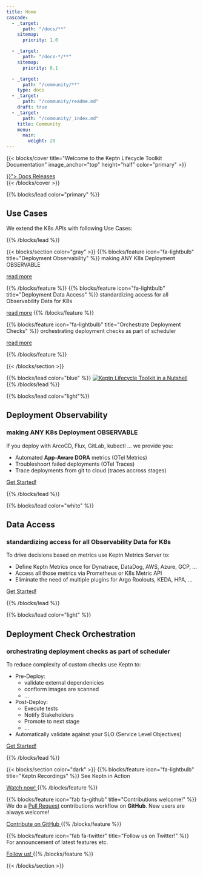 ```yaml
---
title: Home
cascade:
  - _target:
      path: "/docs/**"
    sitemap:
      priority: 1.0

  - _target:
      path: "/docs-*/**"
    sitemap:
      priority: 0.1

  - _target:
      path: "/community/**"
    type: docs
  - _target:
      path: "/community/readme.md"
    draft: true
  - _target:
      path: "/community/_index.md"
    title: Community
    menu:
      main:
        weight: 20
---
```


<!-- markdownlint-disable no-inline-html -->
<!-- markdownlint-disable-next-line line-length -->
{{< blocks/cover title="Welcome to the Keptn Lifecycle Toolkit Documentation" image_anchor="top" height="half" color="primary" >}}
<div class="mx-auto">
 <a class="btn btn-lg -bg-green mr-3 mb-4" href="{{< relref "/docs" >}}">
  Docs <i class="fas fa-arrow-alt-circle-right ml-2"></i>
 </a>
    <a class="btn btn-lg btn-secondary mr-3 mb-4" href="https://github.com/keptn/lifecycle-toolkit/releases">
  Releases <i class="fab fa-github ml-2 "></i>
 </a>
</div>
{{< /blocks/cover >}}
<!-- markdownlint-enable no-inline-html -->

{{% blocks/lead color="primary" %}}

## Use Cases

We extend the K8s APIs with following Use Cases:

{{% /blocks/lead %}}

{{< blocks/section color="gray" >}}
{{% blocks/feature icon="fa-lightbulb" title="Deployment Observability" %}}
making ANY K8s Deployment OBSERVABLE

[read more](#deployment-observability)

{{% /blocks/feature %}}
{{% blocks/feature icon="fa-lightbulb" title="Deployment Data Access" %}}
standardizing access for all Observability Data for K8s

[read more](#data-access)
{{% /blocks/feature %}}

{{% blocks/feature icon="fa-lightbulb" title="Orchestrate Deployment Checks" %}}
orchestrating deployment checks as part of scheduler

[read more](#deployment-check-orchestration)

{{% /blocks/feature %}}

{{< /blocks/section >}}

{{% blocks/lead color="blue" %}}
[![Keptn Lifecycle Toolkit in a Nutshell](https://img.youtube.com/vi/K-cvnZ8EtGc/0.jpg)](https://www.youtube.com/watch?v=K-cvnZ8EtGc)
{{% /blocks/lead %}}

<!-- markdownlint-disable no-inline-html -->
{{% blocks/lead color="light"%}}
<div class="mx-auto">
<div class="whykeptn d-flex flex-row flex-wrap" >
<div>
<h2>Deployment Observability</h2>

<h3>making ANY K8s Deployment OBSERVABLE</h3>
<div>

If you deploy with ArcoCD, Flux, GitLab, kubectl ...
we provide you:

* Automated **App-Aware DORA** metrics (OTel Metrics)
* Troubleshoort failed deployments  (OTel Traces)
* Trace deployments from git to cloud  (traces accross stages)

</div>
</div>
</div>
<a class="btn -bg-green" href="./docs/getting-started/">
    Get Started!
</a>
</div>

{{% /blocks/lead %}}
<!-- markdownlint-enable no-inline-html -->

<!-- markdownlint-disable no-inline-html -->
{{% blocks/lead color="white" %}}
<div class="mx-auto">
<div class="whykeptn d-flex flex-row flex-wrap" >
<div>
<h2>Data Access</h2>

<h3>standardizing access for all Observability Data for K8s</h3>
<div>

To drive decisions based on metrics use Keptn Metrics Server to:

* Define Keptn Metrics once for Dynatrace, DataDog, AWS, Azure, GCP, ...
* Access all those metrics via Prometheus or K8s Metric API
* Eliminate the need of multiple plugins for Argo Roolouts, KEDA, HPA, ...

</div>
</div>
</div>
<a class="btn -bg-green" href="./docs/getting-started/">
    Get Started!
</a>
</div>

{{% /blocks/lead %}}
<!-- markdownlint-enable no-inline-html -->

<!-- markdownlint-disable no-inline-html -->
{{% blocks/lead color="light" %}}
<div class="mx-auto">
<div class="whykeptn d-flex flex-row flex-wrap" >
<div>
<h2>Deployment Check Orchestration</h2>

<h3>orchestrating deployment checks as part of scheduler</h3>
<div>

To reduce complexity of custom checks use Keptn to:

* Pre-Deploy:
  * validate external dependenicies
  * confiorm images are scanned
  * ...
* Post-Deploy:
  * Execute tests
  * Notify Stakeholders
  * Promote to next stage
  * ...
* Automatically validate against your SLO (Service Level Objectives)

</div>
</div>
</div>
<a class="btn -bg-green" href="./docs/getting-started/">
    Get Started!
</a>
</div>

{{% /blocks/lead %}}
<!-- markdownlint-enable no-inline-html -->

{{< blocks/section color="dark" >}}
{{% blocks/feature icon="fa-lightbulb" title="Keptn Recordings" %}}
See Keptn in Action

<!-- markdownlint-disable-next-line no-inline-html -->
<a class="btn -bg-white rounded-lg" href="https://youtube.com/playlist?list=PL6i801Rjt9DbikPPILz38U1TLMrEjppzZ">
  Watch now!
 </a>
{{% /blocks/feature %}}

{{% blocks/feature icon="fab fa-github" title="Contributions welcome!" %}}
We do a [Pull Request](https://github.com/keptn/lifecycle-toolkit/pulls) contributions workflow on **GitHub**.
New users are always welcome!

<!-- markdownlint-disable-next-line no-inline-html -->
<a class="btn -bg-white rounded-lg" href="https://github.com/keptn/lifecycle-toolkit">
  Contribute on GitHub
 </a>
{{% /blocks/feature %}}

{{% blocks/feature icon="fab fa-twitter" title="Follow us on Twitter!" %}}
For announcement of latest features etc.

<!-- markdownlint-disable-next-line no-inline-html -->
<a class="btn -bg-white rounded-lg" href="https://twitter.com/keptnProject">
  Follow us!
 </a>
{{% /blocks/feature %}}

{{< /blocks/section >}}
